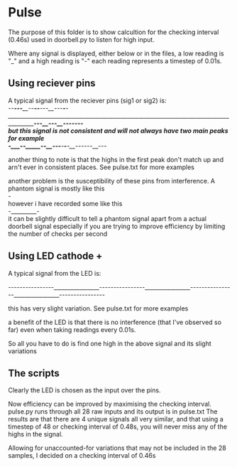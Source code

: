 # Pulse

The purpose of this folder is to show calcultion for the checking interval (0.46s) used in doorbell.py to listen for high input. 

Where any signal is displayed, either below or in the files, a low reading is "_" and a high reading is "-" each reading represents a timestep of 0.01s. 

## Using reciever pins

A typical signal from the reciever pins (sig1 or sig2) is:  
-_-__--_____-_____-_-___-_-____--_-__--_-___-__-____________________________________________________________________________________________________--_-__--_-__--_-__----  
 but this signal is not consistent and will not always have two main peaks for example  
-_____-_-_____-_-__--_-___-__-__-__-_--_-_--__---  

another thing to note is that the highs in the first peak don't match up and arn't ever in consistent places. See pulse.txt for more examples

another problem is the susceptibility of these pins from interference. A phantom signal is mostly like this  
\-  
however i have recorded some like this  
-_________-  
it can be slightly difficult to tell a phantom signal apart from a actual doorbell signal 
especially if you are trying to improve efficiency by limiting the number of checks per second  

## Using LED cathode +

A typical signal from the LED is:  

----------------\_\_\_\_\_\_\_\_\_\_\_\_\_\_\_\_----------------\_\_\_\_\_\_\_\_\_\_\_\_\_\_\_\_----------------\_\_\_\_\_\_\_\_\_\_\_\_\_\_\_\_----------------  

this has very slight variation. See pulse.txt for more examples  

a benefit of the LED is that there is no interference (that I've observed so far) even when taking readings every 0.01s.  

So all you have to do is find one high in the above signal and its slight variations  

## The scripts

Clearly the LED is chosen as the input over the pins.  
  
Now efficiency can be improved by maximising the checking interval.
pulse.py runs through all 28 raw inputs and its output is in pulse.txt
The results are that there are 4 unique signals all very similar, and that using a timestep of 48 or checking interval of 0.48s,
you will never miss any of the highs in the signal.  
  
Allowing for unaccounted-for variations that may not be included in the 28 samples, I decided on a checking interval of 0.46s
